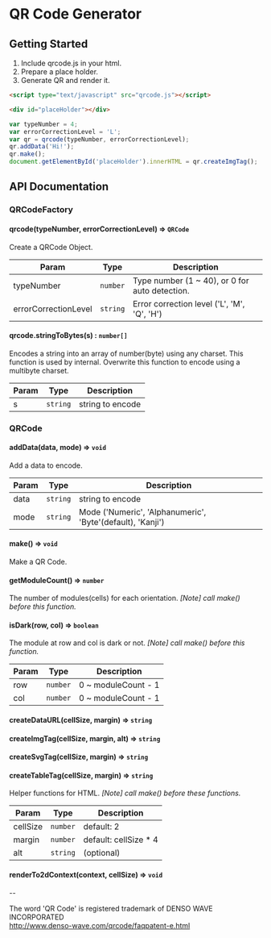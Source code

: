QR Code Generator
===

## Getting Started

1. Include qrcode.js in your html.
2. Prepare a place holder.
3. Generate QR and render it.

```html
<script type="text/javascript" src="qrcode.js"></script>
```
```html
<div id="placeHolder"></div>
```
```javascript
var typeNumber = 4;
var errorCorrectionLevel = 'L';
var qr = qrcode(typeNumber, errorCorrectionLevel);
qr.addData('Hi!');
qr.make();
document.getElementById('placeHolder').innerHTML = qr.createImgTag();
```
## API Documentation

### QRCodeFactory

#### qrcode(typeNumber, errorCorrectionLevel) => <code>QRCode</code>
Create a QRCode Object.

| Param                | Type                | Description                                    |
| ---------------------| ------------------- | ---------------------------------------------- |
| typeNumber           | <code>number</code> | Type number (1 ~ 40), or 0 for auto detection. |
| errorCorrectionLevel | <code>string</code> | Error correction level ('L', 'M', 'Q', 'H')    |

#### qrcode.stringToBytes(s) : <code>number[]</code>
Encodes a string into an array of number(byte) using any charset.
This function is used by internal.
Overwrite this function to encode using a multibyte charset.

| Param  | Type                | Description      |
| ------ | ------------------- | ---------------- |
| s      | <code>string</code> | string to encode |

### QRCode

#### addData(data, mode) => <code>void</code>
Add a data to encode.

| Param  | Type                | Description                                                |
| ------ | ------------------- | ---------------------------------------------------------- |
| data   | <code>string</code> | string to encode                                           |
| mode   | <code>string</code> | Mode ('Numeric', 'Alphanumeric', 'Byte'(default), 'Kanji') |

#### make() => <code>void</code>
Make a QR Code.

#### getModuleCount() => <code>number</code>
The number of modules(cells) for each orientation.
_[Note] call make() before this function._

#### isDark(row, col) => <code>boolean</code>
The module at row and col is dark or not.
_[Note] call make() before this function._

| Param | Type                | Description         |
| ----- | ------------------- | ------------------- |
| row   | <code>number</code> | 0 ~ moduleCount - 1 |
| col   | <code>number</code> | 0 ~ moduleCount - 1 |

#### createDataURL(cellSize, margin) => <code>string</code>
#### createImgTag(cellSize, margin, alt) => <code>string</code>
#### createSvgTag(cellSize, margin) => <code>string</code>
#### createTableTag(cellSize, margin) => <code>string</code>
Helper functions for HTML.
 _[Note] call make() before these functions._

| Param    | Type                | Description           |
| -------- | ------------------- | --------------------- |
| cellSize | <code>number</code> | default: 2            |
| margin   | <code>number</code> | default: cellSize * 4 |
| alt      | <code>string</code> | (optional)            |

#### renderTo2dContext(context, cellSize) => <code>void</code>

--

The word 'QR Code' is registered trademark of DENSO WAVE INCORPORATED
<br/>http://www.denso-wave.com/qrcode/faqpatent-e.html

